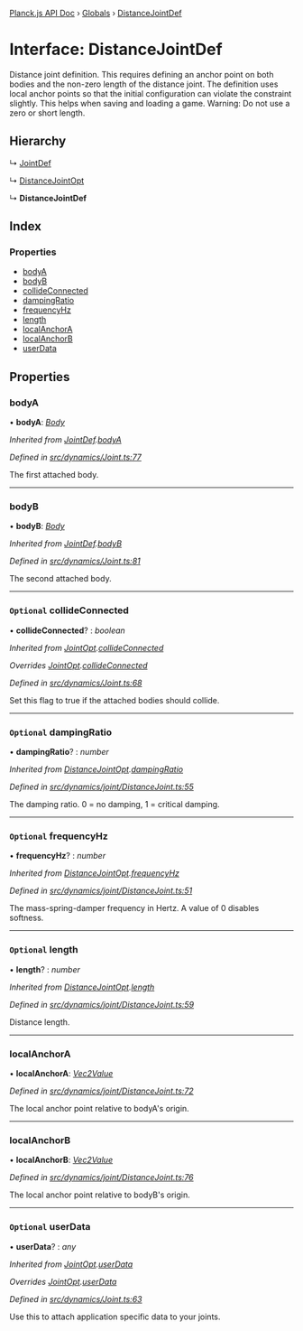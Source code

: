 [Planck.js API Doc](../README.md) › [Globals](../globals.md) › [DistanceJointDef](distancejointdef.md)

# Interface: DistanceJointDef

Distance joint definition. This requires defining an anchor point on both
bodies and the non-zero length of the distance joint. The definition uses
local anchor points so that the initial configuration can violate the
constraint slightly. This helps when saving and loading a game. Warning: Do
not use a zero or short length.

## Hierarchy

  ↳ [JointDef](jointdef.md)

  ↳ [DistanceJointOpt](distancejointopt.md)

  ↳ **DistanceJointDef**

## Index

### Properties

* [bodyA](distancejointdef.md#bodya)
* [bodyB](distancejointdef.md#bodyb)
* [collideConnected](distancejointdef.md#optional-collideconnected)
* [dampingRatio](distancejointdef.md#optional-dampingratio)
* [frequencyHz](distancejointdef.md#optional-frequencyhz)
* [length](distancejointdef.md#optional-length)
* [localAnchorA](distancejointdef.md#localanchora)
* [localAnchorB](distancejointdef.md#localanchorb)
* [userData](distancejointdef.md#optional-userdata)

## Properties

###  bodyA

• **bodyA**: *[Body](../classes/body.md)*

*Inherited from [JointDef](jointdef.md).[bodyA](jointdef.md#bodya)*

*Defined in [src/dynamics/Joint.ts:77](https://github.com/shakiba/planck.js/blob/6ab76c7/src/dynamics/Joint.ts#L77)*

The first attached body.

___

###  bodyB

• **bodyB**: *[Body](../classes/body.md)*

*Inherited from [JointDef](jointdef.md).[bodyB](jointdef.md#bodyb)*

*Defined in [src/dynamics/Joint.ts:81](https://github.com/shakiba/planck.js/blob/6ab76c7/src/dynamics/Joint.ts#L81)*

The second attached body.

___

### `Optional` collideConnected

• **collideConnected**? : *boolean*

*Inherited from [JointOpt](jointopt.md).[collideConnected](jointopt.md#optional-collideconnected)*

*Overrides [JointOpt](jointopt.md).[collideConnected](jointopt.md#optional-collideconnected)*

*Defined in [src/dynamics/Joint.ts:68](https://github.com/shakiba/planck.js/blob/6ab76c7/src/dynamics/Joint.ts#L68)*

Set this flag to true if the attached bodies
should collide.

___

### `Optional` dampingRatio

• **dampingRatio**? : *number*

*Inherited from [DistanceJointOpt](distancejointopt.md).[dampingRatio](distancejointopt.md#optional-dampingratio)*

*Defined in [src/dynamics/joint/DistanceJoint.ts:55](https://github.com/shakiba/planck.js/blob/6ab76c7/src/dynamics/joint/DistanceJoint.ts#L55)*

The damping ratio. 0 = no damping, 1 = critical damping.

___

### `Optional` frequencyHz

• **frequencyHz**? : *number*

*Inherited from [DistanceJointOpt](distancejointopt.md).[frequencyHz](distancejointopt.md#optional-frequencyhz)*

*Defined in [src/dynamics/joint/DistanceJoint.ts:51](https://github.com/shakiba/planck.js/blob/6ab76c7/src/dynamics/joint/DistanceJoint.ts#L51)*

The mass-spring-damper frequency in Hertz. A value of 0 disables softness.

___

### `Optional` length

• **length**? : *number*

*Inherited from [DistanceJointOpt](distancejointopt.md).[length](distancejointopt.md#optional-length)*

*Defined in [src/dynamics/joint/DistanceJoint.ts:59](https://github.com/shakiba/planck.js/blob/6ab76c7/src/dynamics/joint/DistanceJoint.ts#L59)*

Distance length.

___

###  localAnchorA

• **localAnchorA**: *[Vec2Value](vec2value.md)*

*Defined in [src/dynamics/joint/DistanceJoint.ts:72](https://github.com/shakiba/planck.js/blob/6ab76c7/src/dynamics/joint/DistanceJoint.ts#L72)*

The local anchor point relative to bodyA's origin.

___

###  localAnchorB

• **localAnchorB**: *[Vec2Value](vec2value.md)*

*Defined in [src/dynamics/joint/DistanceJoint.ts:76](https://github.com/shakiba/planck.js/blob/6ab76c7/src/dynamics/joint/DistanceJoint.ts#L76)*

The local anchor point relative to bodyB's origin.

___

### `Optional` userData

• **userData**? : *any*

*Inherited from [JointOpt](jointopt.md).[userData](jointopt.md#optional-userdata)*

*Overrides [JointOpt](jointopt.md).[userData](jointopt.md#optional-userdata)*

*Defined in [src/dynamics/Joint.ts:63](https://github.com/shakiba/planck.js/blob/6ab76c7/src/dynamics/Joint.ts#L63)*

Use this to attach application specific data to your joints.
